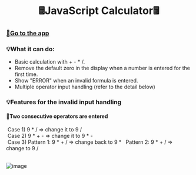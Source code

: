<h1 align="center">🖩JavaScript Calculator🖩</h1>
<h3><a href="https://yukiramu.github.io/WMAD-JavaScript-Calculator/" target="_blank">🌷Go to the app</a></h3>

<h3 align="left">💡What it can do:</h3>

- Basic calculation with + - * /.  
- Remove the default zero in the display when a number is entered for the first time.
- Show "ERROR" when an invalid formula is entered.
- Multiple operator input handling (refer to the detail below)

<h3 align="left">💡Features for the invalid input handling</h3>
<h4>🎈Two consecutive operators are entered</h4>
&nbspCase 1) 9 * / => change it to 9 /<br>
&nbspCase 2) 9 * + - => change it to 9 * -<br>
&nbspCase 3) Pattern 1: 9 * + / => change back to 9 * &nbsp&nbspPattern 2: 9 * + / => change to 9 /<br><br>


![image](https://user-images.githubusercontent.com/76931326/111820268-86a36e80-889e-11eb-83a0-7193e7130b00.png)
